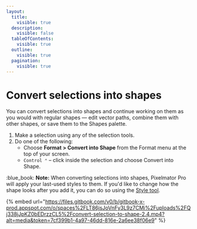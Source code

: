 ```yaml
---
layout:
  title:
    visible: true
  description:
    visible: false
  tableOfContents:
    visible: true
  outline:
    visible: true
  pagination:
    visible: true
---
```


# Convert selections into shapes

You can convert selections into shapes and continue working on them as you would with regular shapes — edit vector paths, combine them with other shapes, or save them to the Shapes palette.&#x20;

1. Make a selection using any of the selection tools.
2. Do one of the following:
   * Choose **Format > Convert into Shape** from the Format menu at the top of your screen.
   * `Control ⌃` – click inside the selection and choose Convert into Shape.

:blue\_book: **Note:** When converting selections into shapes, Pixelmator Pro will apply your last-used styles to them. If you'd like to change how the shape looks after you add it, you can do so using the [Style tool](../customize-layers-using-styles/).

{% embed url="https://files.gitbook.com/v0/b/gitbook-x-prod.appspot.com/o/spaces%2FLT86jsJoVnFy3L9z7CMi%2Fuploads%2FQj338jJpKZ0bEDrzzCL5%2Fconvert-selection-to-shape-2.4.mp4?alt=media&token=7cf399b1-4a97-46dd-816e-2a6ee38f06e9" %}
